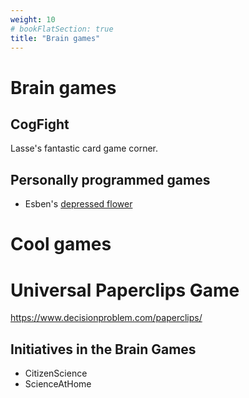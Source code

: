 ```yaml
---
weight: 10
# bookFlatSection: true
title: "Brain games"
---
```


# Brain games
## CogFight
Lasse's fantastic card game corner.

## Personally programmed games
- Esben's [depressed flower](https://esbenkc.itch.io/keep-her-happy)

# Cool games
# Universal Paperclips Game
https://www.decisionproblem.com/paperclips/


## Initiatives in the Brain Games
- CitizenScience
- ScienceAtHome
